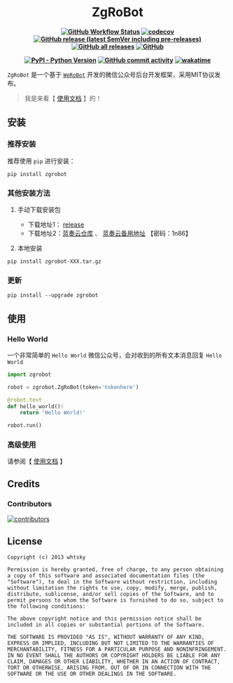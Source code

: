 <h1 align="center"> ZgRoBot </h1>

<b align="center">

[![GitHub Workflow Status](https://github.com/pylover7/zgrobot/workflows/tests/badge.svg)](https://github.com/pylover7/ZgRobot/actions)
[![codecov](https://codecov.io/gh/pylover7/ZgRobot/branch/master/graph/badge.svg?token=JGB56KZ6CU)](https://codecov.io/gh/pylover7/ZgRobot)
[![GitHub release (latest SemVer including pre-releases)](https://img.shields.io/github/v/release/pylover7/ZgRobot?include_prereleases&sort=semver)](https://github.com/pylover7/ZgRobot/releases)
[![GitHub all releases](https://img.shields.io/github/downloads/pylover7/ZgRobot/total)](https://github.com/pylover7/ZgRobot/releases)
[![GitHub](https://img.shields.io/github/license/pylover7/ZgRobot)](https://github.com/pylover7/ZgRobot/blob/master/LICENSE)

[![PyPI - Python Version](https://img.shields.io/pypi/pyversions/zgrobot)](https://pypi.org/project/zgrobot/)
[![GitHub commit activity](https://img.shields.io/github/commit-activity/m/pylover7/ZgRobot)](https://github.com/pylover7/ZgRobot/commits/feature-update_docs)
[![wakatime](https://wakatime.com/badge/github/pylover7/ZgRobot.svg)](https://wakatime.com/badge/github/pylover7/ZgRobot)

</b>

`ZgRoBot` 是一个基于 [`WeRoBot`](https://github.com/offu/WeRoBot) 开发的微信公众号后台开发框架，采用MIT协议发布。

 > 我是来看【 [使用文档](https://zgrobot.readthedocs.io/zh/stable/) 】的！

## 安装
### 推荐安装
推荐使用 `pip` 进行安装：
```shell
pip install zgrobot
```
### 其他安装方法
1. 手动下载安装包
    - 下载地址1： [release](https://github.com/pylover7/ZgRobot/releases)
    - 下载地址2：[蓝奏云仓库](https://shuoshuo.lanzoui.com/b016uiu7i) 、 [蓝奏云备用地址](https://shuoshuo.lanzoux.com/b016uiu7i) 【密码：1n86】
    
2. 本地安装
```shell
pip install zgrobot-XXX.tar.gz
```

### 更新
```shell
pip install --upgrade zgrobot
```

## 使用
### Hello World
一个非常简单的 `Hello World` 微信公众号，会对收到的所有文本消息回复 `Hello World`

```python
import zgrobot

robot = zgrobot.ZgRoBot(token='tokenhere')

@robot.text
def hello_world():
    return 'Hello World!'

robot.run()
```

### 高级使用
请参阅【 [使用文档](https://zgrobot.readthedocs.io/zh/stable/) 】

## Credits

### Contributors
[![contributors](https://opencollective.com/werobot/contributors.svg?width=890&button=false)](https://opencollective.com/werobot)

## License
```text
Copyright (c) 2013 whtsky

Permission is hereby granted, free of charge, to any person obtaining a copy of this software and associated documentation files (the "Software"), to deal in the Software without restriction, including without limitation the rights to use, copy, modify, merge, publish, distribute, sublicense, and/or sell copies of the Software, and to permit persons to whom the Software is furnished to do so, subject to the following conditions:

The above copyright notice and this permission notice shall be included in all copies or substantial portions of the Software.

THE SOFTWARE IS PROVIDED "AS IS", WITHOUT WARRANTY OF ANY KIND, EXPRESS OR IMPLIED, INCLUDING BUT NOT LIMITED TO THE WARRANTIES OF MERCHANTABILITY, FITNESS FOR A PARTICULAR PURPOSE AND NONINFRINGEMENT. IN NO EVENT SHALL THE AUTHORS OR COPYRIGHT HOLDERS BE LIABLE FOR ANY CLAIM, DAMAGES OR OTHER LIABILITY, WHETHER IN AN ACTION OF CONTRACT, TORT OR OTHERWISE, ARISING FROM, OUT OF OR IN CONNECTION WITH THE SOFTWARE OR THE USE OR OTHER DEALINGS IN THE SOFTWARE.
```
